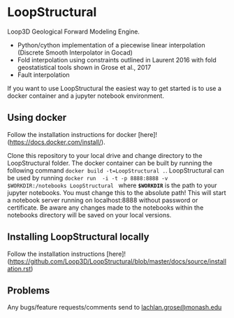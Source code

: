 # LoopStructural
Loop3D Geological Forward Modeling Engine.

* Python/cython implementation of a piecewise linear interpolation (Discrete Smooth Interpolator in Gocad) 
* Fold interpolation using constraints outlined in Laurent 2016 with fold geostatistical tools shown in Grose et al., 2017
* Fault interpolation 

If you want to use LoopStructural the easiest way to get started is to use a docker container and a jupyter notebook environment.  

## Using docker
Follow the installation instructions for docker [here]!(https://docs.docker.com/install/).

Clone this repository to your local drive and change directory to the LoopStructural folder. 
The docker container can be built by running the following command `docker build -t=LoopStructural .`.
LoopStructural can be used by running  `docker run  -i -t -p 8888:8888 -v $WORKDIR:/notebooks LoopStructural ` where **`$WORKDIR`** is the path to your jupyter notebooks. You must change this to the absolute path! This will start a notebook server running on localhost:8888 without  password or certificate. Be aware any changes made to the notebooks within the notebooks directory will be saved on your local versions.

## Installing LoopStructural locally
Follow the installation instructions [here]!(https://github.com/Loop3D/LoopStructural/blob/master/docs/source/installation.rst) 

## Problems
Any bugs/feature requests/comments send to lachlan.grose@monash.edu
